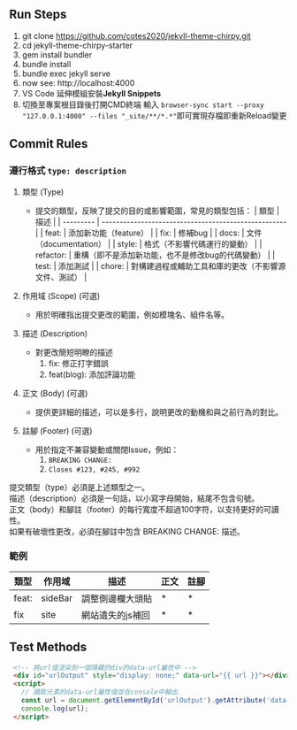 ## Run Steps
1. git clone https://github.com/cotes2020/jekyll-theme-chirpy.git
2. cd jekyll-theme-chirpy-starter
3. gem install bundler
4. bundle install
5. bundle exec jekyll serve
6. now see: http://localhost:4000
7. VS Code 延伸模組安裝**Jekyll Snippets**
8. 切換至專案根目錄後打開CMD終端 輸入 `browser-sync start --proxy "127.0.0.1:4000" --files "_site/**/*.*"`即可實現存檔即重新Reload變更

## Commit Rules
### 遵行格式 `type: description`
  1. 類型 (Type) 
     - 提交的類型，反映了提交的目的或影響範圍，常見的類型包括：
        | 類型      | 描述                                                 |
        | --------- | ---------------------------------------------------- |
        | feat:     | 添加新功能（feature）                                |
        | fix:      | 修補bug                                              |
        | docs:     | 文件（documentation）                                |
        | style:    | 格式（不影響代碼運行的變動）                         |
        | refactor: | 重構（即不是添加新功能，也不是修改bug的代碼變動）    |
        | test:     | 添加測試                                             |
        | chore:    | 對構建過程或輔助工具和庫的更改（不影響源文件、測試） |

  1. 作用域 (Scope) (可選)
     - 用於明確指出提交更改的範圍，例如模塊名、組件名等。
  2. 描述 (Description)
     - 對更改簡短明瞭的描述
       1. fix: 修正打字錯誤
       2. feat(blog): 添加評論功能
  3. 正文 (Body) (可選)
     - 提供更詳細的描述，可以是多行，說明更改的動機和與之前行為的對比。 
  4. 註腳 (Footer) (可選)
     - 用於指定不兼容變動或關閉Issue，例如：
       1. `BREAKING CHANGE:`
       2. `Closes #123, #245, #992`
   
提交類型（type）必須是上述類型之一。  
描述（description）必須是一句話，以小寫字母開始，結尾不包含句號。  
正文（body）和腳註（footer）的每行寬度不超過100字符，以支持更好的可讀性。  
如果有破壞性更改，必須在腳註中包含 BREAKING CHANGE: 描述。

### 範例
| 類型  | 作用域  | 描述             | 正文 | 註腳 |
| ----- | ------- | ---------------- | ---- | ---- |
| feat: | sideBar | 調整側邊欄大頭貼 | *    | *    |
| fix   | site    | 網站遺失的js補回 | *    | *    |


## Test Methods
 ``` HTML
  <!-- 將url值渲染到一個隱藏的div的data-url屬性中 -->
  <div id="urlOutput" style="display: none;" data-url="{{ url }}"></div>
  <script>
    // 讀取元素的data-url屬性值並在console中輸出
    const url = document.getElementById('urlOutput').getAttribute('data-url');
    console.log(url);
  </script>
```